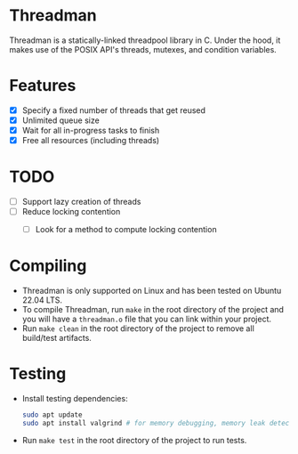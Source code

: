 # Threadman

Threadman is a statically-linked threadpool library in C. Under the hood, it makes use of the POSIX API's threads, mutexes, and condition variables.

# Features
- [x] Specify a fixed number of threads that get reused
- [x] Unlimited queue size
- [x] Wait for all in-progress tasks to finish
- [x] Free all resources (including threads)

# TODO
- [ ] Support lazy creation of threads
- [ ] Reduce locking contention
  - [ ] Look for a method to compute locking contention


# Compiling
- Threadman is only supported on Linux and has been tested on Ubuntu 22.04 LTS.
- To compile Threadman, run `make` in the root directory of the project and you will have a `threadman.o` file that you can link within your project.
- Run `make clean` in the root directory of the project to remove all build/test artifacts.


# Testing
- Install testing dependencies:

  ```bash
  sudo apt update
  sudo apt install valgrind # for memory debugging, memory leak detection, and profiling
  ```

- Run `make test` in the root directory of the project to run tests.
